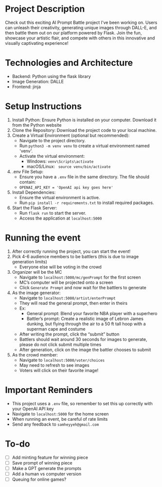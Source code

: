 # Project Description
Check out this exciting AI Prompt Battle project I've been working on. Users can unleash their creativity, generating unique images through DALL-E, and then battle them out on our platform powered by Flask. Join the fun, showcase your artistic flair, and compete with others in this innovative and visually captivating experience! 

# Technologies and Architecture
- Backend: Python using the flask library
- Image Generation: DALLE
- Frontend: jinja

# Setup Instructions
1. Install Python: Ensure Python is installed on your computer. Download it from the Python website
2. Clone the Repository: Download the project code to your local machine. 
3. Create a Virtual Environment (optional but recommended):
    - Navigate to the project directory.
    - Run ``` python3 -m venv venv ``` to create a virtual environment named 'venv'.
    - Activate the virtual environment:
      - Windows: ``` venv\Scripts\activate ```
      - macOS/Linux: ```  source venv/bin/activate ```
4. .env File Setup:
    - Ensure you have a ``` .env ``` file in the same directory. The file should contain:
    - ``` OPENAI_API_KEY = 'OpenAI api key goes here' ```
5. Install Dependencies:
    - Ensure the virtual environment is active.
    - Run ``` pip install -r requirements.txt ``` to install required packages.
6. Start the Flask Server:
    - Run ``` flask run ``` to start the server.
    - Access the application at ``` localhost:5000 ```

# Running the event
1. After correctly running the project, you can start the event!
2. Pick 4-6 audience members to be battlers (this is due to image generation limits)
    - Everyone else will be voting in the crowd 
3. Organizer will be the MC
    - Navigate to ``` localhost:5000/mc/genPrompt ``` for the first screen 
    - MC’s computer will be projected onto a screen
    - Click ``` Generate Prompt ``` and now wait for the battlers to generate
5. As the image generator:
    - Navigate to ``` localhost:5000/artist/enterPrompt ```
    - They will read the general prompt, then enter in theirs
    - Ex:
      - General prompt: Blend your favorite NBA player with a superhero
      - Battler’s prompt: Create a realistic image of Lebron James dunking, but flying through the air to a 50 ft tall hoop with a superman cape and costume
    - After writing the prompt, click the “submit” button
    - Battlers should wait around 30 seconds for images to generate, please do not click submit multiple times
    - After generation, click on the image the battler chooses to submit
7. As the crowd member:
    - Navigate to ``` localhost:5000/voter/choices ```
    - May need to refresh to see images
    - Voters will click on their favorite image!

# Important Reminders 
- This project uses a ``` .env ``` file, so remember to set this up correctly with your OpenAI API key
- Navigate to ``` localhost:5000 ``` for the home screen
- When running an event, be careful of rate limits
- Send any feedback to ``` samheyyeh@gmail.com ```

# To-do
- [ ] Add minting feature for winning piece
- [ ] Save prompt of winning piece
- [ ] Make a GPT generate the prompts
- [ ] Add a human vs computer version
- [ ] Queuing for online games?

